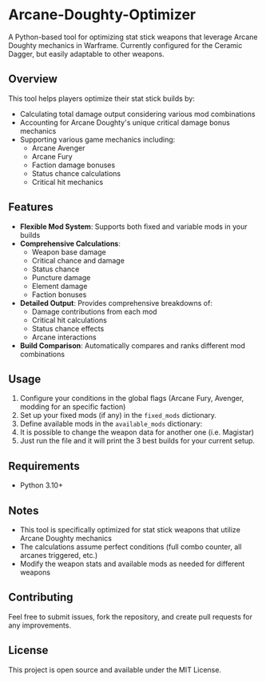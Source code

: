 # Arcane-Doughty-Optimizer

A Python-based tool for optimizing stat stick weapons that leverage Arcane Doughty mechanics in Warframe. Currently configured for the Ceramic Dagger, but easily adaptable to other weapons.

## Overview

This tool helps players optimize their stat stick builds by:
- Calculating total damage output considering various mod combinations
- Accounting for Arcane Doughty's unique critical damage bonus mechanics
- Supporting various game mechanics including:
  - Arcane Avenger
  - Arcane Fury
  - Faction damage bonuses
  - Status chance calculations
  - Critical hit mechanics

## Features

- **Flexible Mod System**: Supports both fixed and variable mods in your builds
- **Comprehensive Calculations**: 
  - Weapon base damage
  - Critical chance and damage
  - Status chance
  - Puncture damage
  - Element damage
  - Faction bonuses
- **Detailed Output**: Provides comprehensive breakdowns of:
  - Damage contributions from each mod
  - Critical hit calculations
  - Status chance effects
  - Arcane interactions
- **Build Comparison**: Automatically compares and ranks different mod combinations

## Usage

1. Configure your conditions in the global flags (Arcane Fury, Avenger, modding for an specific faction)
2. Set up your fixed mods (if any) in the `fixed_mods` dictionary.
3. Define available mods in the `available_mods` dictionary:
4. It is possible to change the weapon data for another one (i.e. Magistar)
5. Just run the file and it will print the 3 best builds for your current setup.

## Requirements

- Python 3.10+

## Notes

- This tool is specifically optimized for stat stick weapons that utilize Arcane Doughty mechanics
- The calculations assume perfect conditions (full combo counter, all arcanes triggered, etc.)
- Modify the weapon stats and available mods as needed for different weapons

## Contributing

Feel free to submit issues, fork the repository, and create pull requests for any improvements.

## License

This project is open source and available under the MIT License.
